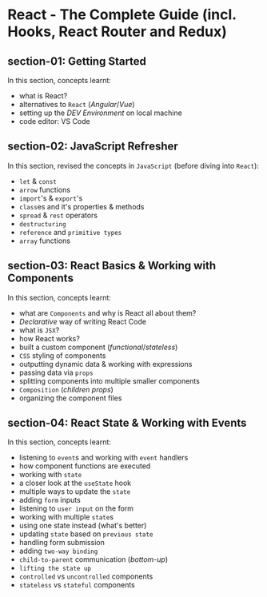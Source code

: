 # React - The Complete Guide (incl. Hooks, React Router and Redux)

## section-01: Getting Started

In this section, concepts learnt:

- what is React?
- alternatives to `React` (_Angular_/_Vue_)
- setting up the _DEV Environment_ on local machine
- code editor: VS Code

## section-02: JavaScript Refresher

In this section, revised the concepts in `JavaScript` (before diving into `React`):

- `let` & `const`
- `arrow` functions
- `import`'s & `export`'s
- `class`es and it's properties & methods
- `spread` & `rest` operators
- `destructuring`
- `reference` and `primitive types`
- `array` functions

## section-03: React Basics & Working with Components

In this section, concepts learnt:

- what are `Components` and why is React all about them?
- _Declarative_ way of writing React Code
- what is `JSX`?
- how React works?
- built a custom component (_functional_/_stateless_)
- `CSS` styling of components
- outputting dynamic data & working with expressions
- passing data via `props`
- splitting components into multiple smaller components
- `Composition` (_children props_)
- organizing the component files

## section-04: React State & Working with Events

In this section, concepts learnt:

- listening to `event`s and working with `event` handlers
- how component functions are executed
- working with `state`
- a closer look at the `useState` hook
- multiple ways to update the `state`
- adding `form` inputs
- listening to `user input` on the form
- working with multiple `state`s
- using one state instead (what's better)
- updating `state` based on `previous state`
- handling form submission
- adding `two-way binding`
- `child-to-parent` communication (_bottom-up_)
- `lifting the state up`
- `controlled` vs `uncontrolled` components
- `stateless` vs `stateful` components
